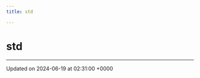 ```yaml
---
title: std

---
```


# std








-------------------------------

Updated on 2024-06-19 at 02:31:00 +0000